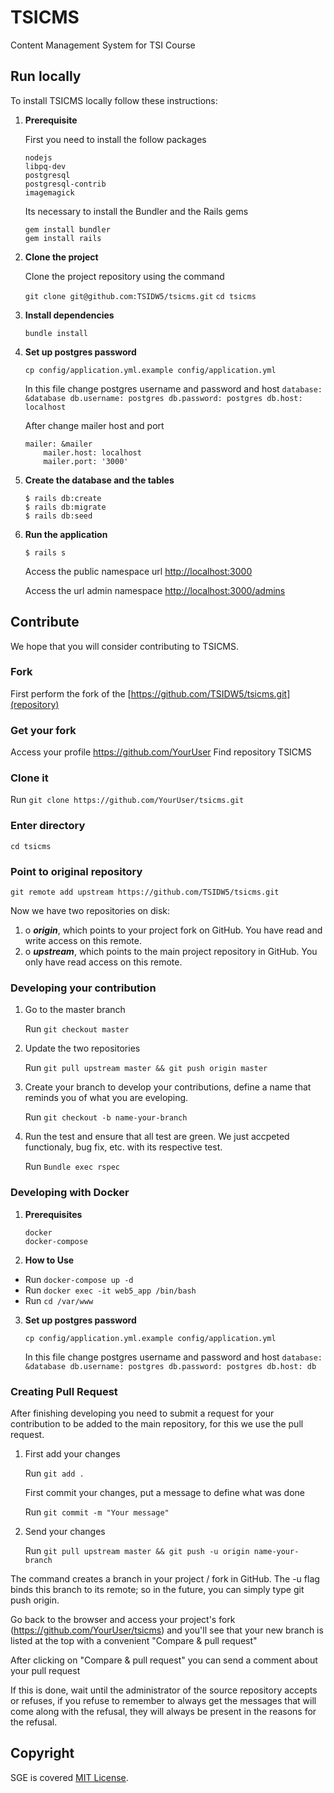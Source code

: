 # TSICMS

Content Management System for TSI Course

## Run locally

To install TSICMS locally follow these instructions:

1. **Prerequisite**

	First you need to install the follow packages

 	```
 	nodejs
 	libpq-dev
 	postgresql
 	postgresql-contrib
 	imagemagick
 	```

	Its necessary to install the Bundler and the Rails gems

 	```
 	gem install bundler
 	gem install rails
 	```

2. **Clone the project**

	Clone the project repository using the command

	`git clone git@github.com:TSIDW5/tsicms.git`
	`cd tsicms`

3. **Install dependencies**

	`bundle install`

4. **Set up postgres password**

	`cp config/application.yml.example config/application.yml`

	In this file change postgres username and password and host
    	```
	database: &database
  		db.username: postgres
  		db.password: postgres
  		db.host: localhost
    	```

	After change mailer host and port
	```
	mailer: &mailer
		mailer.host: localhost
		mailer.port: '3000'
	```

5.  **Create the database and the tables**

	```
	$ rails db:create
	$ rails db:migrate
	$ rails db:seed
	```

6. **Run the application**

	```
	$ rails s
	```

	Access the public namespace url [http://localhost:3000](http://localhost:3000)

	Access the url admin namespace [http://localhost:3000/admins](http://localhost:3000/admins)


## Contribute

We hope that you will consider contributing to TSICMS.


### Fork

First perform the fork of the [https://github.com/TSIDW5/tsicms.git](repository)


### Get your fork

Access your profile https://github.com/YourUser
Find repository TSICMS

### Clone it

Run `git clone https://github.com/YourUser/tsicms.git`

### Enter directory

`cd tsicms`

### Point to original repository

`git remote add upstream https://github.com/TSIDW5/tsicms.git`

Now we have two repositories on disk:

1. o _**origin**_, which points to your project fork on GitHub. You have read and write access on this remote.
2. o _**upstream**_, which points to the main project repository in GitHub. You only have read access on this remote.


### Developing your contribution

1. Go to the master branch

    Run `git checkout master`

2. Update the two repositories

    Run `git pull upstream master && git push origin master`

3. Create your branch to develop your contributions, define a name that reminds you of what you are eveloping.

    Run `git checkout -b name-your-branch`

4.  Run the test and ensure that all test are green. We just accpeted functionaly, bug fix, etc. with its respective test.

    Run `Bundle exec rspec`

### Developing with Docker

1. **Prerequisites**
 	```
 	docker
 	docker-compose
 	```
2. **How to Use**

+ Run `docker-compose up -d`
+ Run `docker exec -it web5_app /bin/bash`
+ Run `cd /var/www`

3. **Set up postgres password**

	`cp config/application.yml.example config/application.yml`

	In this file change postgres username and password and host
    	```
	database: &database
  		db.username: postgres
  		db.password: postgres
  		db.host: db
    	```


### Creating Pull Request

After finishing developing you need to submit a request for your contribution to be added to the main repository, for this we use the pull request.

1. First add your changes

    Run `git add .`

    First commit your changes, put a message to define what was done

    Run `git commit -m "Your message"`

2. Send your changes

    Run `git pull upstream master && git push -u origin name-your-branch`


The command creates a branch in your project / fork in GitHub. The -u flag binds this branch to its remote; so in the future, you can simply type git push origin.

Go back to the browser and access your project's fork (https://github.com/YourUser/tsicms) and you'll see that your new branch is listed at the top with a convenient "Compare & pull request"

After clicking on "Compare & pull request" you can send a comment about your pull request

If this is done, wait until the administrator of the source repository accepts or refuses, if you refuse to remember to always get the messages that will come along with the refusal, they will always be present in the reasons for the refusal.


## Copyright
SGE is covered [MIT License](https://opensource.org/licenses/MIT).
